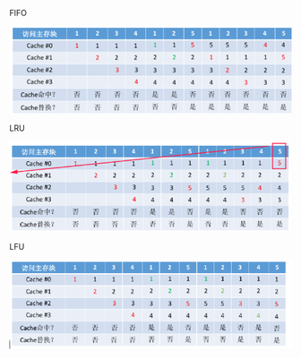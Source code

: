 ﻿FIFO

![1731428533769](image/answer/1731428533769.png)

LRU

![1731428576603](image/answer/1731428576603.png)

LFU

![1731428603478](image/answer/1731428603478.png)
